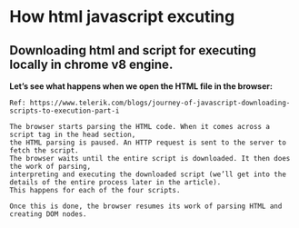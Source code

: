 # How html javascript excuting
## Downloading html and script for executing locally in chrome v8 engine.
**Let’s see what happens when we open the HTML file in the browser:**

```
Ref: https://www.telerik.com/blogs/journey-of-javascript-downloading-scripts-to-execution-part-i

The browser starts parsing the HTML code. When it comes across a script tag in the head section, 
the HTML parsing is paused. An HTTP request is sent to the server to fetch the script. 
The browser waits until the entire script is downloaded. It then does the work of parsing, 
interpreting and executing the downloaded script (we’ll get into the details of the entire process later in the article). 
This happens for each of the four scripts.

Once this is done, the browser resumes its work of parsing HTML and creating DOM nodes. 
```
